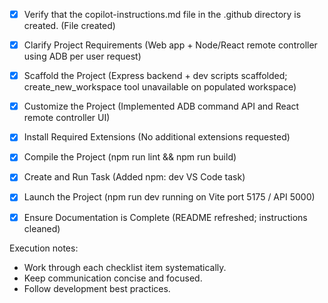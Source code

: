 - [x] Verify that the copilot-instructions.md file in the .github directory is created. (File created)

- [x] Clarify Project Requirements (Web app + Node/React remote controller using ADB per user request)

- [x] Scaffold the Project (Express backend + dev scripts scaffolded; create_new_workspace tool unavailable on populated workspace)

- [x] Customize the Project (Implemented ADB command API and React remote controller UI)

- [x] Install Required Extensions (No additional extensions requested)

- [x] Compile the Project (npm run lint && npm run build)

- [x] Create and Run Task (Added npm: dev VS Code task)

- [x] Launch the Project (npm run dev running on Vite port 5175 / API 5000)

- [x] Ensure Documentation is Complete (README refreshed; instructions cleaned)

Execution notes:
- Work through each checklist item systematically.
- Keep communication concise and focused.
- Follow development best practices.
